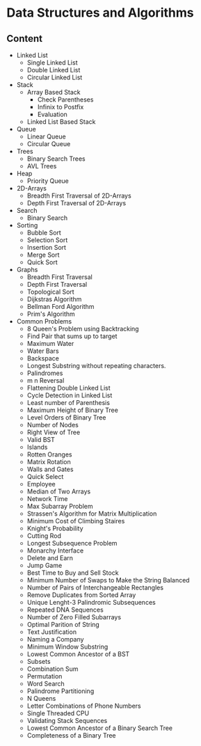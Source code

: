 # Data Structures and Algorithms

## Content
  * Linked List
     - Single Linked List
     - Double Linked List
     - Circular Linked List
  * Stack
     - Array Based Stack
          - Check Parentheses
          - Infinix to Postfix
          - Evaluation
     - Linked List Based Stack
  * Queue
     - Linear Queue
     - Circular Queue
  * Trees
     - Binary Search Trees
     - AVL Trees
  * Heap
     - Priority Queue
  * 2D-Arrays
     - Breadth First Traversal of 2D-Arrays
     - Depth First Traversal of 2D-Arrays
  * Search
     - Binary Search
  * Sorting
     - Bubble Sort
     - Selection Sort
     - Insertion Sort
     - Merge Sort
     - Quick Sort
  * Graphs
     - Breadth First Traversal
     - Depth First Traversal
     - Topological Sort
     - Dijkstras Algorithm
     - Bellman Ford Algorithm
     - Prim's Algorithm
  * Common Problems
     - 8 Queen's Problem using Backtracking
     - Find Pair that sums up to target
     - Maximum Water
     - Water Bars
     - Backspace
     - Longest Substring without repeating characters.
     - Palindromes
     - m n Reversal
     - Flattening Double Linked List
     - Cycle Detection in Linked List
     - Least number of Parenthesis
     - Maximum Height of Binary Tree
     - Level Orders of Binary Tree
     - Number of Nodes
     - Right View of Tree
     - Valid BST
     - Islands
     - Rotten Oranges
     - Matrix Rotation
     - Walls and Gates
     - Quick Select
     - Employee
     - Median of Two Arrays
     - Network Time
     - Max Subarray Problem
     - Strassen's Algorithm for Matrix Multiplication
     - Minimum Cost of Climbing Staires
     - Knight's Probability
     - Cutting Rod
     - Longest Subsequence Problem
     - Monarchy Interface
     - Delete and Earn
     - Jump Game
     - Best Time to Buy and Sell Stock
     - Minimum Number of Swaps to Make the String Balanced
     - Number of Pairs of Interchangeable Rectangles
     - Remove Duplicates from Sorted Array
     - Unique Lenght-3 Palindromic Subsequences
     - Repeated DNA Sequences
     - Number of Zero Filled Subarrays
     - Optimal Parition of String
     - Text Justification
     - Naming a Company
     - Minimum Window Substring
     - Lowest Common Ancestor of a BST
     - Subsets
     - Combination Sum
     - Permutation
     - Word Search
     - Palindrome Partitioning
     - N Queens
     - Letter Combinations of Phone Numbers
     - Single Threaded CPU
     - Validating Stack Sequences
     - Lowest Common Ancestor of a Binary Search Tree
     - Completeness of a Binary Tree
